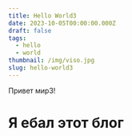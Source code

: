 ```yaml
---
title: Hello World3
date: 2023-10-05T00:00:00.000Z
draft: false
tags:
  - hello
  - world
thumbnail: /img/viso.jpg
slug: hello-world3
---
```


Привет мир3!

# **Я ебал этот блог**
